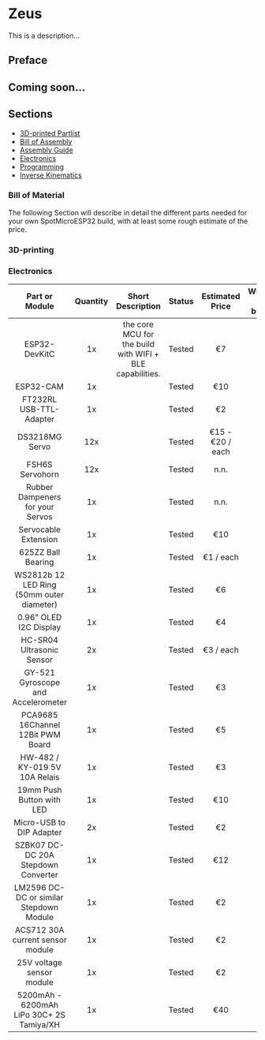 # Zeus  

This is a description...  

## Preface  

## Coming soon...  

## Sections

* [3D-printed Partlist](#)
* [Bill of Assembly](#)
* [Assembly Guide](#)
* [Electronics](#)
* [Programming](#)
* [Inverse Kinematics](#)

### Bill of Material  
The following Section will describe in detail the different parts needed for your own SpotMicroESP32 build, with at least some rough estimate of the price.

### 3D-printing

### Electronics  

|               Part or Module              | Quantity |                     Short Description                    | Status |  Estimated Price | Where to buy? |
|:-----------------------------------------:|:--------:|:--------------------------------------------------------:|:------:|:----------------:|---------------|
|               ESP32-DevKitC               |    1x    | the core MCU for the build with WIFI + BLE capabilities. | Tested |        €7        |               |
|                 ESP32-CAM                 |    1x    |                                                          | Tested |        €10       |               |
|          FT232RL USB-TTL-Adapter          |    1x    |                                                          | Tested |        €2        |               |
|               DS3218MG Servo              |    12x   |                                                          | Tested | €15 - €20 / each |               |
|              FSH6S Servohorn              |    12x   |                                                          | Tested |       n.n.       |               |
|      Rubber Dampeners for your Servos     |    1x    |                                                          | Tested |       n.n.       |               |
|            Servocable Extension           |    1x    |                                                          | Tested |        €10       |               |
|             625ZZ Ball Bearing            |    1x    |                                                          | Tested |     €1 / each    |               |
| WS2812b 12 LED Ring (50mm outer diameter) |    1x    |                                                          | Tested |        €6        |               |
|           0.96" OLED I2C Display          |    1x    |                                                          | Tested |        €4        |               |
|         HC-SR04 Ultrasonic Sensor         |    2x    |                                                          | Tested |     €3 / each    |               |
|     GY-521 Gyroscope and Accelerometer    |    1x    |                                                          | Tested |        €3        |               |
|     PCA9685 16Channel 12Bit PWM Board     |    1x    |                                                          | Tested |        €5        |               |
|       HW-482 / KY-019 5V 10A Relais       |    1x    |                                                          | Tested |        €3        |               |
|         19mm Push Button with LED         |    1x    |                                                          | Tested |        €10       |               |
|          Micro-USB to DIP Adapter         |    2x    |                                                          | Tested |        €2        |               |
|    SZBK07 DC-DC 20A Stepdown Converter    |    1x    |                                                          | Tested |        €12       |               |
|  LM2596 DC-DC or similar Stepdown Module  |    1x    |                                                          | Tested |        €2        |               |
|      ACS712 30A current sensor module     |    1x    |                                                          | Tested |        €2        |               |
|         25V voltage sensor module         |    1x    |                                                          | Tested |        €2        |               |
|  5200mAh - 6200mAh LiPo 30C+ 2S Tamiya/XH |    1x    |                                                          | Tested |        €40       |               |
